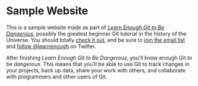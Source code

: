# Sample Website

This is a sample website made as part of
[*Learn Enough Git to Be Dangerous*](https://www.learnenough.com/git-tutorial),
possibly the greatest beginner Git tutorial in the history of the Universe.
You should totally [check it out](https://www.learnenough.com/git-tutorial),
and be sure to [join the email list](https://www.learnenough.com/#email_list)
and [follow @learnenough](http://twitter.com/learnenough) on Twitter.

After finishing *Learn Enough Git to Be Dangerous*, you'll know enough Git to be
*dangerous*. This means that you'll be able to use Git to track changes in your projects, back up data, share your work with others, and collaborate with
programmers and other users of Git.
